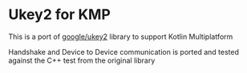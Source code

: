 # Ukey2 for KMP
This is a port of [google/ukey2](https://github.com/google/ukey2) library to support Kotlin Multiplatform

Handshake and Device to Device communication is ported and tested against the C++ test from the original library